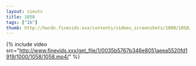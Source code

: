 ```yaml
--- 
layout: sieutv
title: 1058
tags: ["1k"]
thumb: http://hwcdn.finevids.xxx/contents/videos_screenshots/1000/1058/preview.mp4.jpg
---
```

{% include video src="http://www.finevids.xxx/get_file/1/0035b5767b346e8051aeea5520fd1919/1000/1058/1058.mp4/" %} 
